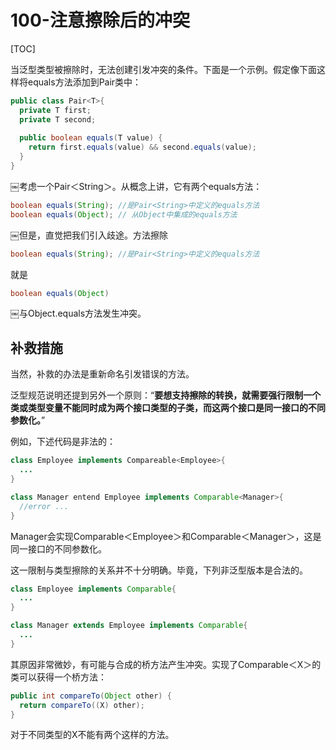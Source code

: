 # 100-注意擦除后的冲突

[TOC]

当泛型类型被擦除时，无法创建引发冲突的条件。下面是一个示例。假定像下面这样将equals方法添加到Pair类中：

```java
public class Pair<T>{
  private T first;
  private T second;
  
  public boolean equals(T value) {
    return first.equals(value) && second.equals(value);
  }
}
```

￼考虑一个Pair＜String＞。从概念上讲，它有两个equals方法：

```java
boolean equals(String); //是Pair<String>中定义的equals方法
boolean equals(Object); // 从Object中集成的equals方法
```

￼但是，直觉把我们引入歧途。方法擦除

```java
boolean equals(String); //是Pair<String>中定义的equals方法
```

就是

```java
boolean equals(Object)
```

￼与Object.equals方法发生冲突。

## 补救措施

当然，补救的办法是重新命名引发错误的方法。

泛型规范说明还提到另外一个原则：“**要想支持擦除的转换，就需要强行限制一个类或类型变量不能同时成为两个接口类型的子类，而这两个接口是同一接口的不同参数化。**”

例如，下述代码是非法的：

```java
class Employee implements Compareable<Employee>{
  ...
}
```

```java
class Manager entend Employee implements Comparable<Manager>{
  //error ...
}
```


Manager会实现Comparable＜Employee＞和Comparable＜Manager＞，这是同一接口的不同参数化。

这一限制与类型擦除的关系并不十分明确。毕竟，下列非泛型版本是合法的。

```java
class Employee implements Comparable{
  ...
}
```

```java
class Manager extends Employee implements Comparable{
  ...
}
```

其原因非常微妙，有可能与合成的桥方法产生冲突。实现了Comparable＜X＞的类可以获得一个桥方法：

```java
public int compareTo(Object other) {
  return compareTo((X) other);
}
```

对于不同类型的X不能有两个这样的方法。